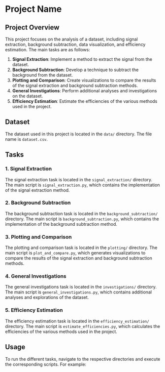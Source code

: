 # Project Name

## Project Overview
This project focuses on the analysis of a dataset, including signal extraction, background subtraction, data visualization, and efficiency estimation. The main tasks are as follows:

1. **Signal Extraction**: Implement a method to extract the signal from the dataset.
2. **Background Subtraction**: Develop a technique to subtract the background from the dataset.
3. **Plotting and Comparison**: Create visualizations to compare the results of the signal extraction and background subtraction methods.
4. **General Investigations**: Perform additional analyses and investigations on the dataset.
5. **Efficiency Estimation**: Estimate the efficiencies of the various methods used in the project.

## Dataset
The dataset used in this project is located in the `data/` directory. The file name is `dataset.csv`.

## Tasks

### 1. Signal Extraction
The signal extraction task is located in the `signal_extraction/` directory. The main script is `signal_extraction.py`, which contains the implementation of the signal extraction method.

### 2. Background Subtraction
The background subtraction task is located in the `background_subtraction/` directory. The main script is `background_subtraction.py`, which contains the implementation of the background subtraction method.

### 3. Plotting and Comparison
The plotting and comparison task is located in the `plotting/` directory. The main script is `plot_and_compare.py`, which generates visualizations to compare the results of the signal extraction and background subtraction methods.

### 4. General Investigations
The general investigations task is located in the `investigations/` directory. The main script is `general_investigations.py`, which contains additional analyses and explorations of the dataset.

### 5. Efficiency Estimation
The efficiency estimation task is located in the `efficiency_estimation/` directory. The main script is `estimate_efficiencies.py`, which calculates the efficiencies of the various methods used in the project.

## Usage
To run the different tasks, navigate to the respective directories and execute the corresponding scripts. For example:

